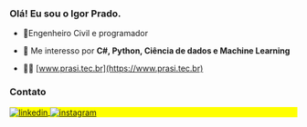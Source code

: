 
### Olá! Eu sou o Igor Prado.
- 👷Engenheiro Civil e programador

- 💬 Me interesso por **C#, Python, Ciência de dados e Machine Learning**

- 👨‍💻 [www.prasi.tec.br](https://www.prasi.tec.br)

### Contato
<div>
  <p align="left" style="background:yellow">
  <a href="https://linkedin.com/in/igorpradosilveira" target="_blank">
  <img align="center" src="https://img.shields.io/badge/-Linkedin-05122A?style=flat&logo=linkedin" alt="linkedin"/>
  </a>
  <a href="https://instagram.com/_prado.igor" target="_blank">
  <img align="center" src="https://img.shields.io/badge/-Instagram-05122A?style=flat&logo=instagram" alt="instagram"/>
  </a>
  </p>
  <br><br>
</div>





